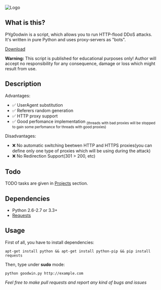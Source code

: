 ![Logo](http://i.imgur.com/ZXQUpbq.png)

## What is this?
PYg0odwin is a script, which allows you to run HTTP-flood DDoS attacks. It's written in pure Python and uses proxy-servers as "bots".

[Download](https://github.com/JamesJGoodwin/PYg0odwin/releases)

**Warning:** This script is published for educational purposes only! Author will accept no responsibility for any consequence, damage or loss which might result from use.
## Description
Advantages:
* :white_check_mark: UserAgent substitution
* :white_check_mark: Referers random generation
* :white_check_mark: HTTP proxy support
* :white_check_mark: Good perfomance implementation <sub>(threads with bad proxies will be stopped to gain some perfomance for threads with good proxies)</sub>

Disadvantages:
* :x: No automatic switching beetwen HTTP and HTTPS proxies(you can define only one type of proxies which will be using during the attack)
* :x: No Redirection Support(301 > 200, etc)

## Todo
TODO tasks are given in [Projects](https://github.com/JamesJGoodwin/PYg0odwin/projects/1) section.

## Dependencies
* Python 2.6-2.7 or 3.3+
* [Requests](https://github.com/kennethreitz/requests)

## Usage
First of all, you have to install dependencies:

`apt-get install python && apt-get install python-pip && pip install requests`

Then, type under **sudo** mode:

`python goodwin.py http://example.com`



*Feel free to make pull requests and report any kind of bugs and issues*

